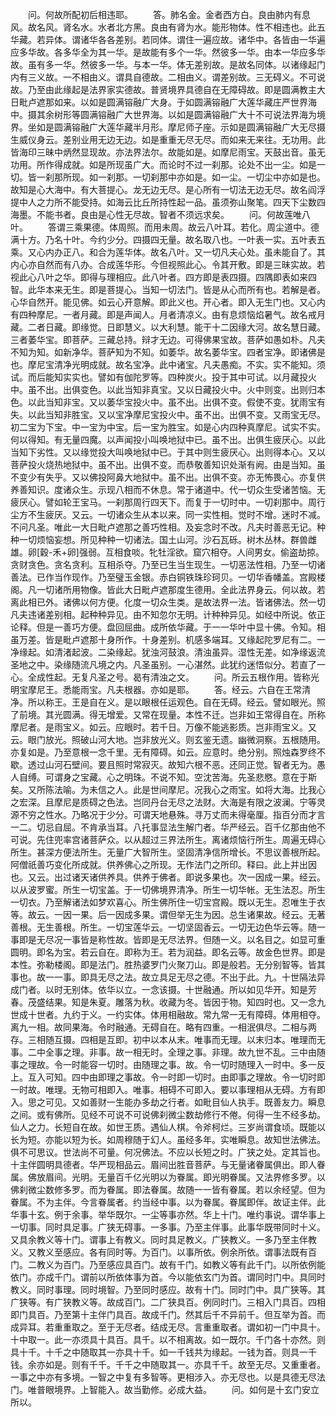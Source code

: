<!-- { "loadSidebar": true } -->
　　问。何故所配初后相违耶。
　　答。肺名金。金者西方白。良由肺内有息风。故名风。肾名水。水者北方黑。良由有肾为水。能形物体。性不相违也。此五华藏。若异体。谓诸华各各差别。若同体。谓住一遍应故。诸华中。各皆由一华遍应多华故。各多华全为其一华。是故能有多个一华。然彼多一华。由本一华应多华故。虽有多一华。然彼多一华。与本一华。体无差别故。是故名同体。以诸缘起门内有三义故。一不相由义。谓具自德故。二相由义。谓差别故。三无碍义。不可说故。乃至由此缘起是法界家实德故。普贤境界具德自在无障碍故。即是圆满教主大日毗卢遮那如来。以如是圆满镕融广大身。于如圆满镕融广大莲华藏庄严世界海中。摄其余树形等圆满镕融广大世界海。以如是圆满镕融广大十不可说法界海为境界。坐如是圆满镕融广大莲华藏半月形。摩尼师子座。示如是圆满镕融广大无尽摄生威仪身云。差别业用无边无边。如是重重无尽无尽。而如来无来往。无功用。此皆海印三昧中炳然显现故。亦法界法尔。故能如是。如摩尼雨宝。天鼓出音。虽无功用。所作得成就。如是所现虽广大。而论时不过一刹那。论处不出一尘。如是一切。皆一刹那所现。如一刹那。一切刹那中亦如是。如一尘。一切尘中亦如是也。故知是心大海中。有大菩提心。龙无边无尽。是心所有一切法无边无尽。故名阎浮提中人之力所不能受持。如海云比丘所持性起一品。虽须弥山聚笔。四天下尘数四海墨。不能书者。良由是心性无尽故。智者不须远求矣。
　　问。何故莲唯八叶。
　　答谓三乘果德。体周照。而用未周。故云八叶耳。若化。周尘道中。德满十方。乃名十叶。今约少分。四摄四无量。故名取八也。一叶表一实。五叶表五乘。又心内办正八。和合为莲华体。故名八叶。又一切凡夫心处。虽未能自了。其内心亦自然而有八办。合成莲华形。今但视照此心。令其开敷。即是三昧实故。若视此心八叶之华。即得与理相应。此八叶者。四方即是表四摄。四隅即表如来四智。此华本来无生。即是菩提心。当知一切法门。皆是从心而所有也。若解是者。心华自然开。能见佛。如云心开意解。即此义也。开心者。即入无生门也。又心内有四种摩尼。一者月藏。即是声闻人。月者清凉义。由有息烦恼焰暑气。故名戒月藏。二者日藏。即缘觉。日即慧义。以大利慧。能干十二因缘大河。故名慧日藏。三者萎华宝。即菩萨。三藏总持。辩才无边。可得佛果宝故。菩萨如愚如朴。凡夫不知为知。如新净华。菩萨知为不知。如萎华。故名萎华宝。四者宝净。即诸佛是也。摩尼宝清净光明成就。故名宝净。此中诸宝。凡夫愚痴。不实。实不能知。须试。而后能知实实也。譬如有伽陀罗等。四种炭火。投于其中可试。以月藏投火中。虽不出。出俱变色。以此当知非真宝。又以日藏投火中。火中则变。出则归本色。以此当知非宝。又以萎华宝投火中。虽不出。出俱不变。假使不变。犹雨宝有失。以此当知非胜宝。又以宝净摩尼宝投火中。虽不出。出俱不变。又雨宝无尽。初二宝为下宝。中一宝为中宝。后一宝为胜宝。如是心内四种真摩尼。试实不实。何以得知。有无量四魔。以声闻投小叫唤地狱中已。虽不出。出俱生疲厌心。以此当知下劣性。又以缘觉投大叫唤地狱中已。于其中则生疲厌心。出则得本心。又以菩萨投火烧热地狱中。虽不出。出俱不变。而恭敬善知识处渐有阙。由是当知。虽不变少有失乎。又以佛投阿鼻大地狱中。虽不出。出俱不变。亦无怖畏心。亦复供养善知识。度诸众生。示现八相而不休息。常于诸道中。代一切众生受诸苦恼。无疲厌心。譬如轮王宝马。一刹那周行四天下。而复于一切时中。一切刹那中。周行尘方不生疲厌。又云。一切诸众生从本以来。同一实性相。觉时不增。迷时不减。不问凡圣。唯此一大日毗卢遮那之善巧性相。及妄念时不改。凡夫时善恶无记。种种一切烦恼妄想。所见种种一切诸法。国土山河。沙石瓦砾。树木丛林。群兽雌雄。卵[穀-禾+卵]强弱。互相食啖。牝牡淫欲。窟穴相夺。人间男女。偷盗劫掠。贪财贪色。贪名贪利。互相杀夺。乃至已生当生现生。一切恶法性相。乃至一切诸善法。已作当作现作。乃至璧玉金银。赤白铜铁珠珍珂贝。一切华香幡盖。宫殿楼阁。凡一切诸所用物像。皆此大日毗卢遮那度生德用。全此法界身云。何以故。若离此相已外。诸佛以何方便。化度一切众生类。是故法界一法。皆诸佛法。然一切凡夫违诸差别相。起种种异见。由不知忽尔无明。计种种异见。如经中所说。依正论释。但是一善巧方便。盘回屈曲。成所依华藏。于一一华叶中显十佛。令知。相虽万差。皆是毗卢遮那十身所作。十身差别。机感多端耳。又缘起陀罗尼有二。一净缘起。如清渚起波。二染缘起。犹浊河鼓浪。清浊虽异。湿性无差。如净缘返流圣地之中。染缘随流凡境之内。凡圣虽别。一心湛然。此犹约迷悟似分。若直了一心。全成性起。无复凡圣之号。曷有清浊之文。
　　问。所云五根作用。皆称光明宝摩尼王。悉能雨宝。凡夫根器。亦如是耶。
　　答。经云。六自在王常清净。所以称王。王是自在义。是以眼根任运观色。自在无碍。经云。譬如眼光。照了前境。其光圆满。得无增爱。又常在现量。本性不迁。岂非如王常得自在。所称摩尼者。是雨宝义。如云。应眼时。若千日。万像不能逃影质。岂非雨宝义。又云。眼门放光。照破山河大地。岂非放光义。则玄鉴无遗。幽微洞察。五根随用。亦复如是。乃至意根一念千里。无有障碍。如云。应意时。绝分别。照烛森罗终不歇。透过山河石壁间。要且照时常寂灭。故知六根不恶。还同正觉。智者无为。愚人自缚。可谓身之宝藏。心之明珠。不说不知。空沈苦海。先圣悲愍。意在于斯矣。又所陈法喻。为未信之人。此是世间摩尼。况我心之雨宝。如将大海。比我心之宏深。且摩尼是质碍之色法。岂同丹台无尽之法财。大海是有限之波澜。宁等灵源不穷之性水。乃略况于少分。可谓天地悬殊。寻万丈而未得毫厘。指百分而才言一二。切忌自屈。不肯承当耳。八托事显法生解门者。华严经云。百千亿那由他不可说。先住兜率宫诸菩萨众。以从超过三界法所生。离诸烦恼行所生。周遍无碍心所生。甚深方便法所生。无量广大智所生。坚固清净信所增长。不思议善根所起。阿僧祇善巧变化所成就。供养佛心之所现。无作法门之所印。释曰。此上并出因也。又云。出过诸天诸供养具。供养于佛者。即说多果也。次一因成一果。经云。以从波罗蜜。所生一切宝盖。于一切佛境界清净。所生一切华帐。无生法忍。所生一切衣。乃至解诸法如梦欢喜心。所生佛所住一切宝宫殿。既以无生。忍唯生于衣等。故云。一因一果。后一因成多果。谓但举无生为因。总生诸果故。经云。无著善根。无生善根。所生。一切宝莲华云。一切坚固香云。一切无边色华云等。随一事即是无尽况一事皆是称性故。皆即是无尽法界。但随一义。以名目之。如显可重圆明。即名为宝。若云自在。即称为王。若为润益。即名云等。故金色世界。即是本性。弥勒楼阁。即是法门。胜热婆罗门火聚刀山。即是般若。无分别智等。皆其事也。故一一事。即具无尽之法。故立具足无尽之德。不出于此。九。十世隔法异成门者。以时无别体。依华以立。一念该摄。十世融通。所以如见华开。知是芳春。茂盛结果。知是朱夏。雕落为秋。收藏为冬。皆因于物。知四时也。又一念九世成十世者。九约于义。一约实体。体用相融故。常九常一无有障碍。体用相夺。离九一相。故同果海。令时融通。无碍自在。略有四重。一相泯俱尽。二相与两存。三相随互摄。四相是互即。初中以本从末。唯事而无理。以末归本。唯理而无事。二中全事之理。非事。故一相无时。全理之事。非理。故九世不乱。三中由随事之理故。令一时能容一切时。由随理之事。故。令一切时随理入一时中。多一反上。互入可知。四中由即理之事故。令一时即一切时。由即事之理故。令一切时即一时故。唯理。无物可相即入。唯事。相碍不可即入。要以事理相从无碍。方有即入。思之可见。又如善财一生能办多劫之行者。如毗目仙人执手。既善友力。瞬息之间。或有佛所。见经不可说不可说佛刹微尘数劫修行不倦。何得一生不经多劫。仙人之力。长短自在故。如世王质。遇仙人棋。令斧柯烂。三岁尚谓食顷。既能以长为短。亦能以短为长。如周穆随于幻人。虽经多年。实唯瞬息。故知世法佛法。俱不可思议。世法尚不可量。何况佛法。不应以长短之时。广狭之处。定其旨也。十主伴圆明具德者。华严现相品云。眉间出胜音菩萨。与无量诸眷属俱出。即人眷属。佛放眉间。光明。无量百千亿光明以为眷属。即光明眷属。又法界修多罗。以佛刹微尘数修多罗。而为眷属。即法眷属。故随一一皆有眷属。若以余经望。但为眷属。不为主伴。今言眷属者。约当经中事。以为眷属。眷属即伴。故证主伴。此华事十玄。例于余事。举华既尔。一尘等事亦然。华上十门。唯约事说。谓华事上一切事。同时具足事。广狭无碍事。一多事。乃至主伴事。此事华既带同时十义。又具余教义等十门。谓事上有教义。同时具足教义。广狭教义。一多乃至主伴教义。又教义至感应。各有同时等。为百门。以事所依。例余所依。谓事法既有百门。二教义为百门。乃至感应具百门。故有千门。如教义等有此千门。以所依例能依门。亦成千门。谓前以所依体事为首。今以能依玄门为首。谓同时门中。具同时教义。同时事理。同时境智。乃至同时感应。故有十门。同时门中。具广狭等。其广狭等。有广狭教义等。故成百门。二广狭具百。例同时门。三相入门具百。四相即门具百。乃至第十主伴门具百。故成千门。然其后千不异前千。但互举为首。而成异耳。若重重取之。至于无尽者。结成无尽。言重重取者。谓如初一门中具十。十中取一。此一亦须具十具百。具千。以不相离故。如一既尔。千门各十亦然。则具十千。十千之中随取其一亦具十千。如一千钱共为缘起。一钱为首。则具一千钱。余亦如是。则有千千。千千之中随取其一。亦具千千。故至无尽。又重重者。一事之中亦有多境。一智之中复有多智等。更相涉入。亦无尽也。以是具德无尽法门。唯普眼境界。上智能入。故当勤修。必成大益。
　　问。如何是十玄门安立所以。
